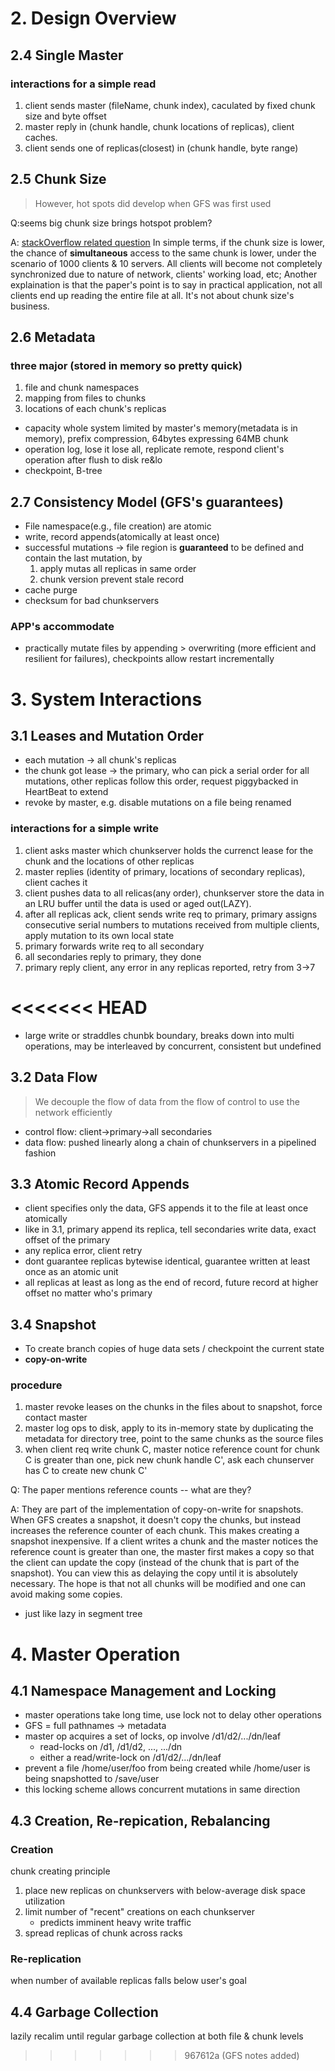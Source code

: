 # 2. Design Overview
## 2.4 Single Master

### interactions for a simple read
1. client sends master (fileName, chunk index), caculated by fixed chunk size and byte offset
2. master reply in (chunk handle, chunk locations of replicas), client caches.
3. client sends one of replicas(closest) in (chunk handle, byte range)

## 2.5 Chunk Size
> However, hot spots did develop when GFS was first used

Q:seems big chunk size brings hotspot problem?

A:
[stackOverflow related question](https://stackoverflow.com/questions/46577706/why-do-small-files-create-hot-spots-in-the-google-file-system)
In simple terms, if the chunk size is lower, the chance of **simultaneous** access to the same chunk is lower, under the scenario of 1000 clients & 10 servers. All clients will become not completely synchronized due to nature of network, clients' working load, etc; Another explaination is that the paper's point is to say in practical application, not all clients end up reading the entire file at all. It's not about chunk size's business.

## 2.6 Metadata

### three major (stored in memory so pretty quick)
  1. file and chunk namespaces
  2. mapping from files to chunks
  3. locations of each chunk's replicas

- capacity whole system limited by master's memory(metadata is in memory), prefix compression, 64bytes expressing 64MB chunk
- operation log, lose it lose all, replicate remote, respond client's operation after flush to disk re&lo
-  checkpoint, B-tree

## 2.7 Consistency Model (GFS's guarantees)
- File namespace(e.g., file creation) are atomic
- write, record appends(atomically at least once)
- successful mutations -> file region is **guaranteed** to be defined and contain the last mutation, by
  1. apply mutas all replicas in same order
  2. chunk version prevent stale record
- cache purge
- checksum for bad chunkservers

### APP's accommodate
- practically mutate files by appending > overwriting (more efficient and resilient for failures), checkpoints allow restart incrementally

# 3. System Interactions

## 3.1 Leases and Mutation Order
- each mutation -> all chunk's replicas
- the chunk got lease -> the primary, who can pick a serial order for all mutations, other replicas follow this order, request piggybacked in HeartBeat to extend
- revoke by master, e.g. disable mutations on a file being renamed

### interactions for a simple write
1. client asks master which chunkserver holds the currenct lease for the chunk and the locations of other replicas
2. master replies (identity of primary, locations of secondary replicas), client caches it
3. client pushes data to all relicas(any order), chunkserver store the data in an LRU buffer until the data is used or aged out(LAZY).
4. after all replicas ack, client sends write req to primary, primary assigns consecutive serial numbers to mutations received from multiple clients, apply mutation to its own local state
5. primary forwards write req to all secondary
6. all secondaries reply to primary, they done
7. primary reply client, any error in any replicas reported, retry from 3->7

<<<<<<< HEAD
=======
- large write or straddles chunbk boundary, breaks down into multi operations, may be interleaved by concurrent, consistent but undefined

## 3.2 Data Flow
  > We decouple the flow of data from the flow of control to use the network efficiently
  - control flow: client->primary->all secondaries
  - data flow: pushed linearly along a chain of chunkservers in a pipelined fashion

## 3.3 Atomic Record Appends
- client specifies only the data, GFS appends it to the file at least once atomically
- like in 3.1, primary append its replica, tell secondaries write data, exact offset of the primary
- any replica error, client retry
- dont guarantee replicas bytewise identical, guarantee written at least once as an atomic unit
- all replicas at least as long as the end of record, future record at higher offset no matter who's primary

## 3.4 Snapshot
- To create branch copies of huge data sets / checkpoint the current state
- **copy-on-write**

### procedure
1. master revoke leases on the chunks in the files about to snapshot, force contact master
2. master log ops to disk, apply to its in-memory state by duplicating the metadata for directory tree, point to the same chunks as the source files
3. when client req write chunk C, master notice reference count for chunk C is greater than one, pick new chunk handle C', ask each chunserver has C to create new chunk C'

Q: The paper mentions reference counts -- what are they?

A: They are part of the implementation of copy-on-write for snapshots.
When GFS creates a snapshot, it doesn't copy the chunks, but instead
increases the reference counter of each chunk. This makes creating a
snapshot inexpensive. If a client writes a chunk and the master
notices the reference count is greater than one, the master first
makes a copy so that the client can update the copy (instead of the
chunk that is part of the snapshot). You can view this as delaying the
copy until it is absolutely necessary. The hope is that not all chunks
will be modified and one can avoid making some copies.

- just like lazy in segment tree

# 4. Master Operation

## 4.1 Namespace Management and Locking
- master operations take long time, use lock not to delay other operations
- GFS = full pathnames -> metadata
- master op acquires a set of locks, op involve /d1/d2/.../dn/leaf
  - read-locks on /d1, /d1/d2, ..., .../dn
  - either a read/write-lock on /d1/d2/.../dn/leaf
- prevent a file /home/user/foo from being created while /home/user is being snapshotted to /save/user
- this locking scheme allows concurrent mutations in same direction

## 4.3 Creation, Re-repication, Rebalancing

### Creation
chunk creating principle
1. place new replicas on chunkservers with below-average disk space utilization
2. limit number of "recent" creations on each chunkserver
   - predicts imminent heavy write traffic
3. spread replicas of chunk across racks

### Re-replication
when number of available replicas falls below user's goal

## 4.4 Garbage Collection
lazily recalim until regular garbage collection at both file & chunk levels
>>>>>>> 967612a (GFS notes added)
